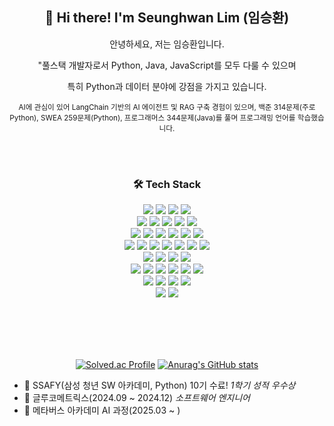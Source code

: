 <div align="center">

## 👋 Hi there! I'm Seunghwan Lim (임승환)

<p>안녕하세요, 저는 임승환입니다.</p>
<p>"풀스택 개발자로서 Python, Java, JavaScript를 모두 다룰 수 있으며</p>
<p>특히 Python과 데이터 분야에 강점을 가지고 있습니다.</p>
<sub>
AI에 관심이 있어 LangChain 기반의 AI 에이전트 및 RAG 구축 경험이 있으며, 
백준 314문제(주로 Python), SWEA 259문제(Python), 프로그래머스 344문제(Java)를 풀며 프로그래밍 언어를 학습했습니다.
</sub>

<br> </br>

### 🛠 Tech Stack

<div align=center> 
<img src="https://img.shields.io/badge/Python-3776AB?style=flat&logo=python&logoColor=white"/>
<img src="https://img.shields.io/badge/Java-007396?style=flat&logo=java&logoColor=white"/>
<img src="https://img.shields.io/badge/R-276DC3?style=flat&logo=r&logoColor=white"/>
<img src="https://img.shields.io/badge/C-00599C?style=flat&logo=c&logoColor=white"/>
<br/>
<img src="https://img.shields.io/badge/React-61DAFB?style=flat&logo=react&logoColor=white"/>
<img src="https://img.shields.io/badge/FastAPI-009688?style=flat&logo=fastapi&logoColor=white"/>
<img src="https://img.shields.io/badge/SpringBoot-6DB33F?style=flat&logo=springboot&logoColor=white"/>
<img src="https://img.shields.io/badge/Vue.js-4FC08D?style=flat&logo=vue.js&logoColor=white"/>
<img src="https://img.shields.io/badge/Django-092E20?style=flat&logo=django&logoColor=white"/>
<br/>
<img src="https://img.shields.io/badge/MySQL-4479A1?style=flat&logo=mysql&logoColor=white"/>
<img src="https://img.shields.io/badge/MariaDB-003545?style=flat&logo=mariadb&logoColor=white"/>
<img src="https://img.shields.io/badge/PostgreSQL-336791?style=flat&logo=postgresql&logoColor=white"/>
<img src="https://img.shields.io/badge/SQLite-003B57?style=flat&logo=sqlite&logoColor=white"/>
<img src="https://img.shields.io/badge/Amazon RDS-527FFF?style=flat&logo=amazonrds&logoColor=white"/>
<img src="https://img.shields.io/badge/OpenSearch-005EB8?style=flat&logo=opensearch&logoColor=white"/>
<br/>
<img src="https://img.shields.io/badge/AWS-FF9900?style=flat&logo=amazonaws&logoColor=white"/>
<img src="https://img.shields.io/badge/Azure-0078D4?style=flat&logo=microsoftazure&logoColor=white"/>
<img src="https://img.shields.io/badge/GCP-4285F4?style=flat&logo=googlecloud&logoColor=white"/>
<img src="https://img.shields.io/badge/Docker-2496ED?style=flat&logo=docker&logoColor=white"/>
<img src="https://img.shields.io/badge/Kubernetes-326CE5?style=flat&logo=kubernetes&logoColor=white"/>
<img src="https://img.shields.io/badge/Jenkins-D24939?style=flat&logo=jenkins&logoColor=white"/>
<img src="https://img.shields.io/badge/Nginx-009639?style=flat&logo=nginx&logoColor=white"/>
<br/>
<img src="https://img.shields.io/badge/Git-F05032?style=flat&logo=git&logoColor=white"/>
<img src="https://img.shields.io/badge/GitHub-181717?style=flat&logo=github&logoColor=white"/>
<img src="https://img.shields.io/badge/GitLab-FC6D26?style=flat&logo=gitlab&logoColor=white"/>
<img src="https://img.shields.io/badge/Gerrit-EEEEEE?style=flat&logo=&logoColor=black"/>
<br/>
<img src="https://img.shields.io/badge/Machine Learning-FE7A16?style=flat&logo=scikit-learn&logoColor=white"/>
<img src="https://img.shields.io/badge/Deep Learning-8A2BE2?style=flat&logo=pytorch&logoColor=white"/>
<img src="https://img.shields.io/badge/PyTorch-EE4C2C?style=flat&logo=pytorch&logoColor=white"/>
<img src="https://img.shields.io/badge/Scikit Learn-F7931E?style=flat&logo=scikitlearn&logoColor=white"/>
<img src="https://img.shields.io/badge/OpenCV-5C3EE8?style=flat&logo=opencv&logoColor=white"/>
<img src="https://img.shields.io/badge/LangChain-1A1A1A?style=flat&logo=langchain&logoColor=white"/>
<br/>
<img src="https://img.shields.io/badge/Windows-0078D6?style=flat&logo=windows&logoColor=white"/>
<img src="https://img.shields.io/badge/Linux-FCC624?style=flat&logo=linux&logoColor=black"/>
<img src="https://img.shields.io/badge/macOS-000000?style=flat&logo=apple&logoColor=white"/>
<img src="https://img.shields.io/badge/Bash/Shell-4EAA25?style=flat&logo=gnubash&logoColor=white"/>
<br/>
<img src="https://img.shields.io/badge/Hadoop-66CCFF?style=flat&logo=apachehadoop&logoColor=black"/>
<img src="https://img.shields.io/badge/Spark-FEAA2D?style=flat&logo=apachespark&logoColor=black"/>
<br/>
  
</div>
<br></br>

<br> </br>

[![Solved.ac Profile](http://mazassumnida.wtf/api/v2/generate_badge?boj=hwan9709)](https://solved.ac/hwan9709@naver.com/)
[![Anurag's GitHub stats](https://github-readme-stats.vercel.app/api?username=Lim-seunghwan99)](https://github.com/anuraghazra/github-readme-stats)
</div>


- 🌱 SSAFY(삼성 청년 SW 아카데미, Python) 10기 수료! *1학기 성적 우수상*
- 👯 글루코메트릭스(2024.09 ~ 2024.12) *소프트웨어 엔지니어*
- 🌱 메타버스 아카데미 AI 과정(2025.03 ~ )
